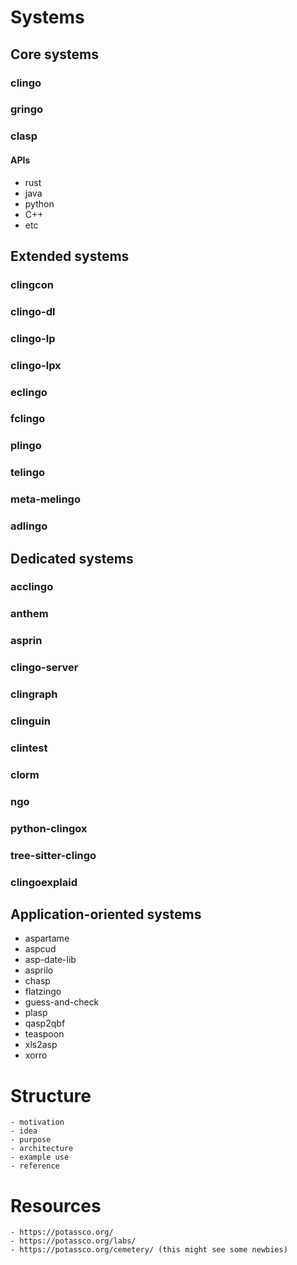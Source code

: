 # Systems

## Core systems

### clingo
### gringo
### clasp

#### APIs
   - rust
   - java
   - python
   - C++
   - etc

## Extended systems

### clingcon
### clingo-dl
### clingo-lp
### clingo-lpx
### eclingo
### fclingo
### plingo
### telingo
### meta-melingo
### adlingo

## Dedicated systems

### acclingo
### anthem
### asprin
### clingo-server
### clingraph
### clinguin
### clintest
### clorm
### ngo
### python-clingox
### tree-sitter-clingo
### clingoexplaid

## Application-oriented systems

  - aspartame
  - aspcud
  - asp-date-lib
  - asprilo
  - chasp
  - flatzingo
  - guess-and-check
  - plasp
  - qasp2qbf
  - teaspoon
  - xls2asp
  - xorro

# Structure

	- motivation
	- idea
	- purpose
	- architecture
	- example use
	- reference

# Resources

	- https://potassco.org/
	- https://potassco.org/labs/
	- https://potassco.org/cemetery/ (this might see some newbies)

